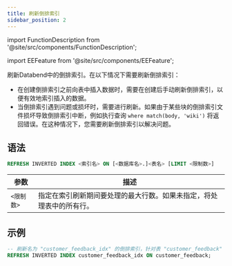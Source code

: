 ```yaml
---
title: 刷新倒排索引
sidebar_position: 2
---
```


import FunctionDescription from '@site/src/components/FunctionDescription';

<FunctionDescription description="引入或更新于: v1.2.405"/>

import EEFeature from '@site/src/components/EEFeature';

<EEFeature featureName='倒排索引'/>

刷新Databend中的倒排索引。在以下情况下需要刷新倒排索引：

- 在创建倒排索引之前向表中插入数据时，需要在创建后手动刷新倒排索引，以便有效地索引插入的数据。
- 当倒排索引遇到问题或损坏时，需要进行刷新。如果由于某些块的倒排索引文件损坏导致倒排索引中断，例如执行查询 `where match(body, 'wiki')` 将返回错误。在这种情况下，您需要刷新倒排索引以解决问题。

## 语法

```sql
REFRESH INVERTED INDEX <索引名> ON [<数据库名>.]<表名> [LIMIT <限制数>]
```

| 参数       | 描述                                                                                                                         |
|------------|------------------------------------------------------------------------------------------------------------------------------|
| `<限制数>` | 指定在索引刷新期间要处理的最大行数。如果未指定，将处理表中的所有行。                                                       |

## 示例

```sql
-- 刷新名为 "customer_feedback_idx" 的倒排索引，针对表 "customer_feedback"
REFRESH INVERTED INDEX customer_feedback_idx ON customer_feedback;
```